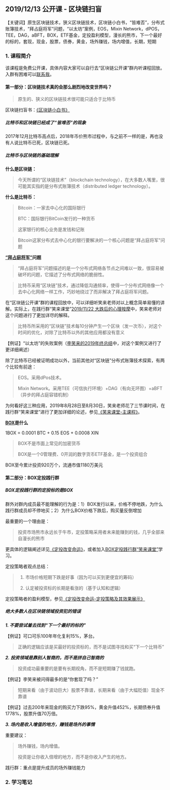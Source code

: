 ## 2019/12/13 公开课 - 区块链扫盲

【关键词】原生区块链技术，狭义区块链技术，区块链小白书，“皆难否”，分布式账簿技术，“拜占庭将军”问题，“以太坊”案例，EOS，Mixin Network，dPOS，TEE，DAG，aBFT，BOX，ETF基金，定投盈利模型，漫长的熊市，下一个最好的标的，套现，现金，股票，债券，黄金，场外赚钱，场内增值，长期，短期

### 1. 课程简介

该课程是免费公开课，具体内容大家可以自行去“区块链公开课”群内听课程回放。入群有困难可以[联系我](../contact-info.md)。

#### 第一部分：区块链技术真的会那么剧烈地改变世界吗？

> 原生的、狭义的区块链技术很可能只适合于比特币

区块链扫盲书：[《区块链小白书》](https://blockchainlittlebook.com)

##### 比特币和区块链已经成了“皆难否”的现象

2017年12月比特币高点后，2018年币价熊市过程中，与之前不一样的是，再也没有人说比特币已死，区块链已死。

##### 比特币与区块链的基础理解

****什么是区块链：****

> 今天所谓的“区块链技术”（blockchain technology），在大多数人嘴里，很可能其实指的是分布式账簿技术（distributed ledger technology）。

****什么是比特币：****

> Bitcoin：一家去中心化的国际银行
> 
> BTC：国际银行BitCoin发行的一种货币
>
> 这家银行的核心业务是发钱和记账

> Bitcoin这家分布式去中心化的银行要解决的一个核心问题是“拜占庭将军”问题

****[“拜占庭将军”](https://zh.wikipedia.org/wiki/%E6%8B%9C%E5%8D%A0%E5%BA%AD%E5%B0%86%E5%86%9B%E9%97%AE%E9%A2%98)问题****

> “拜占庭将军”问题描述的是一个分布式网络各节点之间难以一致，很容易被破坏的问题，它描述了分布式网络的脆弱性。

> 比特币采用“区块链”技术，通过降低沟通频率，使得一个分布式网络像一个去中心化网络一样工作，巧妙地绕过了而非解决了拜占庭将军问题。

在“区块链公开课”群的课程回放中，可以详细听笑来老师对以上概念简单易懂的讲解。实际上，在践行群“笑来课堂”[2019/11/22 大跌后的心理按摩](xiaolai-main-course-private/20191122-private-course-take-it-easy.md)中，笑来老师对这个问题进行了更加详尽的解释。

> 比特币所采用的“区块链”技术每10分钟产生一个区块（发一次币），对这个时间的优化，对除了比特币以外的其他应用都没有意义

【例证】“以太坊”的失败案例（[李笑来的2019年终总结](xiaolai-main-course-public/20191228-public-course-lixiaolai-2019.md)中，对这个案例又进行了更详细阐述）

除了比特币已经被证明成功以外，当前其他对“区块链”分布式账簿技术探索，有两个比较有前途：

> EOS。采用dPos技术。
>
> Mixin Network。采用TEE（可信执行环境）+DAG（有向无环图）+aBFT（异步的拜占庭容错机制）

为何看好这三种应用，2019年8月28日至8月30日，笑来老师花了三节课时间，在践行群“笑来课堂”进行了更加详细的论述，参见[《笑来课堂-主课程》](xiaolai-main-course-private.md)。

****[BOX](https://b.watch/#/)是什么****

1BOX = 0.0001 BTC + 0.15 EOS + 0.0008 XIN

> BOX不是市面上常见的加密货币
>
> BOX是一个0管理费、0开润的数字货币ETF基金，是一个投资组合

BOX至今累计投资920万个，流通市值1180万美元

#### 第二部分：BOX定投践行群

##### BOX定投践行群的定投标的是BOX

群外对群内成员最不能理解的行为是：1）BOX发行以来，价格不停地跌，为什么践行群成员却不停地买；2）为什么BOX价格下跌后，购买量反倒增加

最重要的一个理由是：

> 投资市场熊市永远长于牛市，定投策略采用者未来能赚到的钱，几乎全部来自漫长的熊市

更具体的逻辑阐述详见[《定投改变命运》](https://onregularinvesting.com/)，或者加入[BOX定投践行群“笑来课堂”](xiaolai-class.md)学习。

定投策略者观点总结：

> 1. 市场价格短期下跌是好事（因为可以买到更便宜的筹码）
>
> 2. 认定被投资标的长期是看涨的（基于认知和逻辑）

定投策略者的盈利模型，参见[《定投改变命运-定投策略及其效果展示》](https://onregularinvesting.com/#/cn/?id=_11-%e5%ae%9a%e6%8a%95%e7%ad%96%e7%95%a5%e5%8f%8a%e5%85%b6%e6%95%88%e6%9e%9c%e5%b1%95%e7%a4%ba)

##### 绝大多数人在区块链领域投资犯的错误

***1. 不要尝试着去找到“下一个最好的标的”***

【例证】可口可乐100年年化复利15%，茅台。

> 正确的逻辑应该是买最好的投资标的，而不是试图寻找和买“下一个比特币”

***2. 投资领域是靠别人智商的，而不是拼自己智商的***

> 投资成功最重要的是要有长期视角，而不是短期赚了钱就跑。

【例证】李笑来被问得最多的是“你套现了吗？”

> 短期来看（由于波动巨大）股票不靠谱，长期来看（由于大幅贬值）现金不靠谱

【例证】过去200年来现金的购买力下跌95%，黄金升值452%，长期债券升值1778%，股票升值70万倍。

***3. 场内是收入增值的地方，赚钱是场外的事情***

重要建议：

> 场外赚钱，场内增值。
>
> 投资是让你收入倍增的地方，而不是你收入产生的地方。

践行群：重点是提升成员的场外赚钱能力

### 2. 学习笔记




